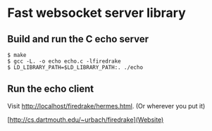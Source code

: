 Fast websocket server library
==============================

Build and run the C echo server
-------------------------------

    $ make
    $ gcc -L. -o echo echo.c -lfiredrake
    $ LD_LIBRARY_PATH=$LD_LIBRARY_PATH:. ./echo

Run the echo client
-------------------
Visit [http://localhost/firedrake/hermes.html](http://localhost/firedrake/hermes.html). (Or wherever you put it)

[http://cs.dartmouth.edu/~urbach/firedrake](Website)
